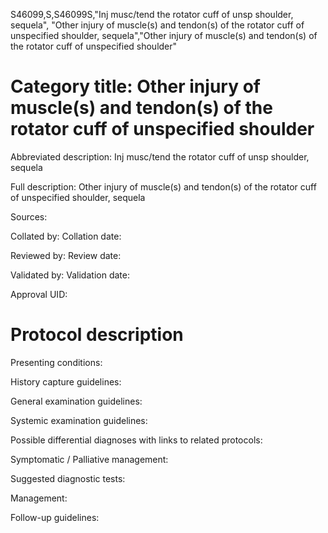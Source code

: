 S46099,S,S46099S,"Inj musc/tend the rotator cuff of unsp shoulder, sequela", "Other injury of muscle(s) and tendon(s) of the rotator cuff of unspecified shoulder, sequela","Other injury of muscle(s) and tendon(s) of the rotator cuff of unspecified shoulder"
# Category title: Other injury of muscle(s) and tendon(s) of the rotator cuff of unspecified shoulder

Abbreviated description: Inj musc/tend the rotator cuff of unsp shoulder, sequela

Full description: Other injury of muscle(s) and tendon(s) of the rotator cuff of unspecified shoulder, sequela

Sources:

Collated by:
Collation date:

Reviewed by:
Review date:

Validated by:
Validation date:

Approval UID:

# Protocol description

Presenting conditions:

History capture guidelines:

General examination guidelines:

Systemic examination guidelines:

Possible differential diagnoses with links to related protocols:

Symptomatic / Palliative management:

Suggested diagnostic tests:

Management:

Follow-up guidelines:
